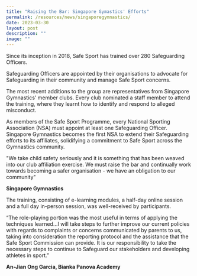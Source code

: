 ```yaml
---
title: "Raising the Bar: Singapore Gymastics' Efforts"
permalink: /resources/news/singaporegymnastics/
date: 2023-03-30
layout: post
description: ""
image: ""
---
```

Since its inception in 2018, Safe Sport has trained over 280 Safeguarding Officers. 

Safeguarding Officers are appointed by their organisations to advocate for Safeguarding in their community and manage Safe Sport concerns.

The most recent additions to the group are representatives from Singapore Gymnastics’ member clubs. Every club nominated a staff member to attend the training, where they learnt how to identify and respond to alleged misconduct.

As members of the Safe Sport Programme, every National Sporting Association (NSA) must appoint at least one Safeguarding Officer. Singapore Gymnastics becomes the first NSA to extend their Safeguarding efforts to its affiliates, solidifying a commitment to Safe Sport across the Gymnastics community.

"We take child safety seriously and it is something that has been weaved into our club affiliation exercise. We must raise the bar and continually work towards becoming a safer organisation - we have an obligation to our community"

**Singapore Gymnastics**

The training, consisting of e-learning modules, a half-day online session and a full day in-person session, was well-received by participants. 

“The role-playing portion was the most useful in terms of applying the techniques learned…I will take steps to further improve our current policies with regards to complaints or concerns communicated by parents to us, taking into consideration the reporting protocol and the assistance that the Safe Sport Commission can provide.  It is our responsibility to take the necessary steps to continue to Safeguard our stakeholders and developing athletes in sport.”

**An-Jian Ong Garcia, Bianka Panova Academy**
